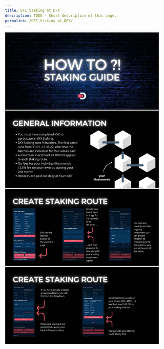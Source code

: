 ```yaml
---
title: DFI Staking at DFX
description: TODO - Short description of this page.
permalink: /DFI_Staking_at_DFX/
---
```


![](./../media/dfxstaking_EN_1.jpg)
![](./../media/dfxstaking_EN_2.jpg)
![](./../media/dfxstaking_EN_3.jpg)
![](./../media/dfxstaking_EN_4.jpg)
